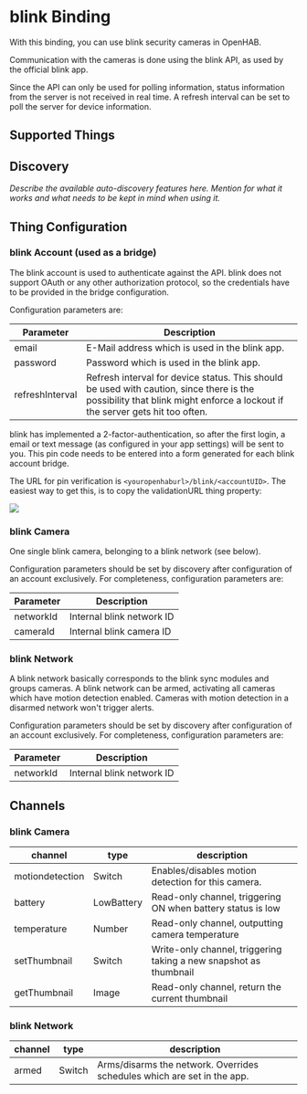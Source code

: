 # blink Binding

With this binding, you can use blink security cameras in OpenHAB.

Communication with the cameras is done using the blink API, as used by the official blink app.

Since the API can only be used for polling information, status information from the server is not received in real time.
A refresh interval can be set to poll the server for device information.

## Supported Things

## Discovery

_Describe the available auto-discovery features here. Mention for what it works and what needs to be kept in mind when
using it._

## Thing Configuration

### blink Account (used as a bridge)

The blink account is used to authenticate against the API. blink does not support OAuth or any other authorization
protocol, so the credentials have to be provided in the bridge configuration.

Configuration parameters are:

| Parameter         | Description                                    |
| ---------         | ---------------------------------------------- |
| email             | E-Mail address which is used in the blink app. |
| password          | Password which is used in the blink app.       |
| refreshInterval   | Refresh interval for device status. This should be used with caution, since there is the possibility that blink might enforce a lockout if the server gets hit too often. | 

blink has implemented a 2-factor-authentication, so after the first login, a email or text message (as configured in
your app settings)
will be sent to you. This pin code needs to be entered into a form generated for each blink account bridge.

The URL for pin verification is `<youropenhaburl>/blink/<accountUID>`. The easiest way to get this, is to copy the
validationURL thing property:

![](doc/verification-url.png)

### blink Camera

One single blink camera, belonging to a blink network (see below).

Configuration parameters should be set by discovery after configuration of an account exclusively. For completeness,
configuration parameters are:

| Parameter         | Description                       |
| ---------         | ----------------------------------|
| networkId         | Internal blink network ID         |
| cameraId          | Internal blink camera ID          |

### blink Network

A blink network basically corresponds to the blink sync modules and groups cameras. A blink network can be armed,
activating all cameras which have motion detection enabled. Cameras with motion detection in a disarmed network won't
trigger alerts.

Configuration parameters should be set by discovery after configuration of an account exclusively. For completeness,
configuration parameters are:

| Parameter         | Description                       |
| ---------         | ----------------------------------|
| networkId         | Internal blink network ID         |

## Channels

### blink Camera

| channel  | type   | description                  |
|----------|--------|------------------------------|
| motiondetection  | Switch | Enables/disables motion detection for this camera.  |
| battery | LowBattery | Read-only channel, triggering ON when battery status is low |
| temperature | Number | Read-only channel, outputting camera temperature |
| setThumbnail | Switch | Write-only channel, triggering taking a new snapshot as thumbnail |
| getThumbnail | Image | Read-only channel, return the current thumbnail |

### blink Network

| channel  | type   | description                  |
|----------|--------|------------------------------|
| armed  | Switch | Arms/disarms the network. Overrides schedules which are set in the app.  |
